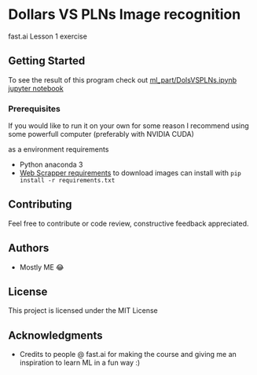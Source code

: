 # Dollars VS PLNs Image recognition

fast.ai Lesson 1 exercise

## Getting Started

To see the result of this program check out [ml_part/DolsVSPLNs.ipynb jupyter notebook](https://github.com/marek2901/fast-ai-lesson1-exercise/blob/master/ml_part/DolsVSPLNs.ipynb)

### Prerequisites

If you would like to run it on your own for some reason
I recommend using some powerfull computer (preferably with NVIDIA CUDA)

as a environment requirements


* Python anaconda 3
* [Web Scrapper requirements](https://github.com/marek2901/fast-ai-lesson1-exercise/blob/master/web_scraper/requirements.txt) to download images can install with `pip install -r requirements.txt`

## Contributing

Feel free to contribute or code review, constructive feedback appreciated.

## Authors

* Mostly ME :joy:

## License

This project is licensed under the MIT License

## Acknowledgments

* Credits to people @ fast.ai for making the course and giving me an inspiration to learn ML in a fun way :)
